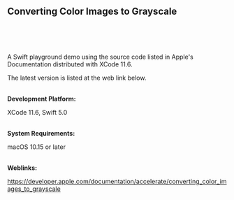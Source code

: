 ## Converting Color Images to Grayscale
<br />
<br />
<br />

A Swift playground demo using the source code listed in Apple's Documentation distributed with XCode 11.6.

The latest version is listed at the web link below.
<br />
<br />

**Development Platform:**

XCode 11.6, Swift 5.0
<br />
<br />

**System Requirements:**

macOS 10.15 or later
<br />
<br />

**Weblinks:**

https://developer.apple.com/documentation/accelerate/converting_color_images_to_grayscale
